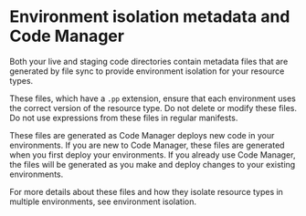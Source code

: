 # Environment isolation metadata and Code Manager

Both your live and staging code directories contain metadata files that are generated by file sync to provide environment isolation for your resource types.

These files, which have a `.pp` extension, ensure that each environment uses the correct version of the resource type. Do not delete or modify these files. Do not use expressions from these files in regular manifests.

These files are generated as Code Manager deploys new code in your environments. If you are new to Code Manager, these files are generated when you first deploy your environments. If you already use Code Manager, the files will be generated as you make and deploy changes to your existing environments.

For more details about these files and how they isolate resource types in multiple environments, see environment isolation.

